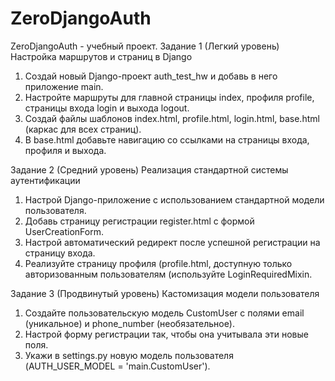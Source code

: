 # ZeroDjangoAuth
ZeroDjangoAuth - учебный проект.
Задание 1 (Легкий уровень)
Настройка маршрутов и страниц в Django
1. Создай новый Django-проект auth_test_hw и добавь в него приложение main.
2. Настройте маршруты для главной страницы index, профиля profile, страницы входа login и выхода logout.
3. Создай файлы шаблонов index.html, profile.html, login.html, base.html (каркас для всех страниц).
4. В base.html добавьте навигацию со ссылками на страницы входа, профиля и выхода.

Задание 2 (Средний уровень)
Реализация стандартной системы аутентификации
1. Настрой Django-приложение с использованием стандартной модели пользователя.
2. Добавь страницу регистрации register.html с формой UserCreationForm.
3. Настрой автоматический редирект после успешной регистрации на страницу входа.
4. Реализуйте страницу профиля (profile.html, доступную только авторизованным пользователям (используйте LoginRequiredMixin.

Задание 3 (Продвинутый уровень)
Кастомизация модели пользователя
1. Создайте пользовательскую модель CustomUser с полями email (уникальное) и phone_number (необязательное).
2. Настрой форму регистрации так, чтобы она учитывала эти новые поля.
3. Укажи в settings.py новую модель пользователя (AUTH_USER_MODEL = 'main.CustomUser').
